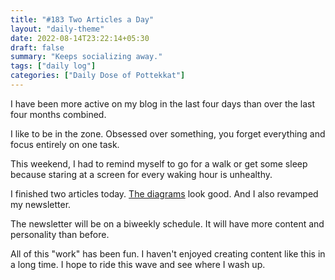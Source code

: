 ```yaml
---
title: "#183 Two Articles a Day"
layout: "daily-theme"
date: 2022-08-14T23:22:14+05:30
draft: false
summary: "Keeps socializing away."
tags: ["daily log"]
categories: ["Daily Dose of Pottekkat"]
---
```


I have been more active on my blog in the last four days than over the last four months combined.

I like to be in the zone. Obsessed over something, you forget everything and focus entirely on one task.

This weekend, I had to remind myself to go for a walk or get some sleep because staring at a screen for every waking hour is unhealthy.

I finished two articles today. [The diagrams](/dailies/13-8-22-diagrams-in-my-new-blog/) look good. And I also revamped my newsletter.

The newsletter will be on a biweekly schedule. It will have more content and personality than before.

All of this "work" has been fun. I haven't enjoyed creating content like this in a long time. I hope to ride this wave and see where I wash up.

